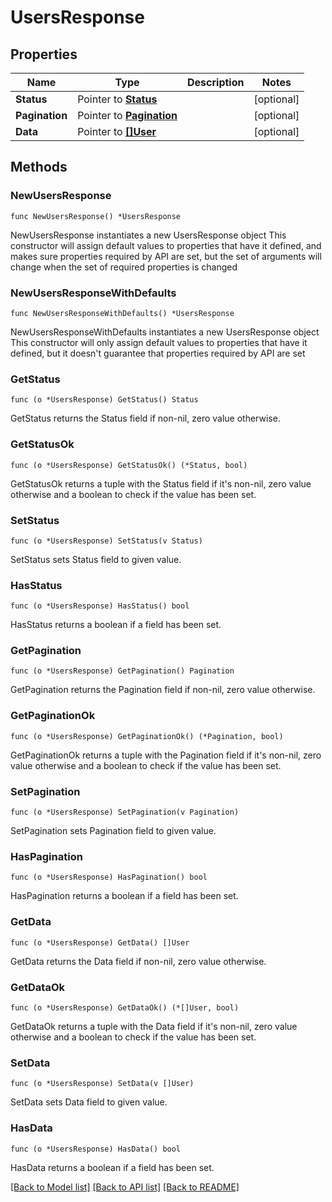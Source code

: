 # UsersResponse

## Properties

Name | Type | Description | Notes
------------ | ------------- | ------------- | -------------
**Status** | Pointer to [**Status**](Status.md) |  | [optional] 
**Pagination** | Pointer to [**Pagination**](Pagination.md) |  | [optional] 
**Data** | Pointer to [**[]User**](User.md) |  | [optional] 

## Methods

### NewUsersResponse

`func NewUsersResponse() *UsersResponse`

NewUsersResponse instantiates a new UsersResponse object
This constructor will assign default values to properties that have it defined,
and makes sure properties required by API are set, but the set of arguments
will change when the set of required properties is changed

### NewUsersResponseWithDefaults

`func NewUsersResponseWithDefaults() *UsersResponse`

NewUsersResponseWithDefaults instantiates a new UsersResponse object
This constructor will only assign default values to properties that have it defined,
but it doesn't guarantee that properties required by API are set

### GetStatus

`func (o *UsersResponse) GetStatus() Status`

GetStatus returns the Status field if non-nil, zero value otherwise.

### GetStatusOk

`func (o *UsersResponse) GetStatusOk() (*Status, bool)`

GetStatusOk returns a tuple with the Status field if it's non-nil, zero value otherwise
and a boolean to check if the value has been set.

### SetStatus

`func (o *UsersResponse) SetStatus(v Status)`

SetStatus sets Status field to given value.

### HasStatus

`func (o *UsersResponse) HasStatus() bool`

HasStatus returns a boolean if a field has been set.

### GetPagination

`func (o *UsersResponse) GetPagination() Pagination`

GetPagination returns the Pagination field if non-nil, zero value otherwise.

### GetPaginationOk

`func (o *UsersResponse) GetPaginationOk() (*Pagination, bool)`

GetPaginationOk returns a tuple with the Pagination field if it's non-nil, zero value otherwise
and a boolean to check if the value has been set.

### SetPagination

`func (o *UsersResponse) SetPagination(v Pagination)`

SetPagination sets Pagination field to given value.

### HasPagination

`func (o *UsersResponse) HasPagination() bool`

HasPagination returns a boolean if a field has been set.

### GetData

`func (o *UsersResponse) GetData() []User`

GetData returns the Data field if non-nil, zero value otherwise.

### GetDataOk

`func (o *UsersResponse) GetDataOk() (*[]User, bool)`

GetDataOk returns a tuple with the Data field if it's non-nil, zero value otherwise
and a boolean to check if the value has been set.

### SetData

`func (o *UsersResponse) SetData(v []User)`

SetData sets Data field to given value.

### HasData

`func (o *UsersResponse) HasData() bool`

HasData returns a boolean if a field has been set.


[[Back to Model list]](../README.md#documentation-for-models) [[Back to API list]](../README.md#documentation-for-api-endpoints) [[Back to README]](../README.md)


